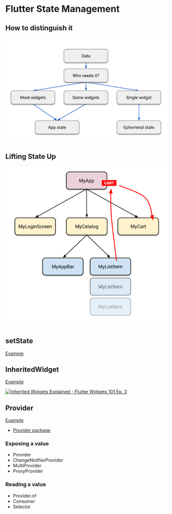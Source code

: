 # Flutter State Management

## How to distinguish it

![Ephenerak vs App](./doc/ephemeral-vs-app-state.png)

## Lifting State Up

![Simple Widget Tree With Cart](./doc/simple-widget-tree-with-cart.png)

## setState

[Example](https://github.com/FlutterSuji/state-management/tree/master/vanilla)

## InheritedWidget

[Example](https://github.com/FlutterSuji/state-management/tree/master/inherited_widget)

[![Inherited Widgets Explained - Flutter Widgets 101 Ep. 3](https://img.youtube.com/vi/Zbm3hjPjQMk/0.jpg)](https://www.youtube.com/watch?v=Zbm3hjPjQMk)

## Provider

[Example](https://github.com/FlutterSuji/state-management/tree/master/proivider)

- [Provider package](https://pub.dev/packages/provider)

### Exposing a value

- Provider
- ChangeNotifierProvider
- MultiProvider
- ProxyProvider

### Reading a value

- Provider.of
- Consumer
- Selector
